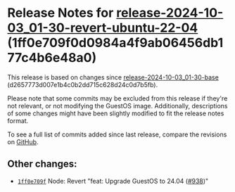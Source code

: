 Release Notes for [**release\-2024\-10\-03\_01\-30\-revert\-ubuntu\-22\-04**](https://github.com/dfinity/ic/tree/release-2024-10-03_01-30-revert-ubuntu-22-04) (1ff0e709f0d0984a4f9ab06456db177c4b6e48a0\)
==========================================================================================================================================================================================================

This release is based on changes since [release\-2024\-10\-03\_01\-30\-base](https://dashboard.internetcomputer.org/release/d2657773d007e1b4c0b2dd715c628d24c0d7b5fb) (d2657773d007e1b4c0b2dd715c628d24c0d7b5fb).

Please note that some commits may be excluded from this release if they're not relevant, or not modifying the GuestOS image. Additionally, descriptions of some changes might have been slightly modified to fit the release notes format.

To see a full list of commits added since last release, compare the revisions on [GitHub](https://github.com/dfinity/ic/compare/release-2024-10-03_01-30-base...release-2024-10-03_01-30-revert-ubuntu-22-04).

Other changes:
--------------

* [`1ff0e709f`](https://github.com/dfinity/ic/commit/1ff0e709f) Node: Revert "feat: Upgrade GuestOS to 24\.04 ([\#938](https://github.com/dfinity/ic/pull/938))"
